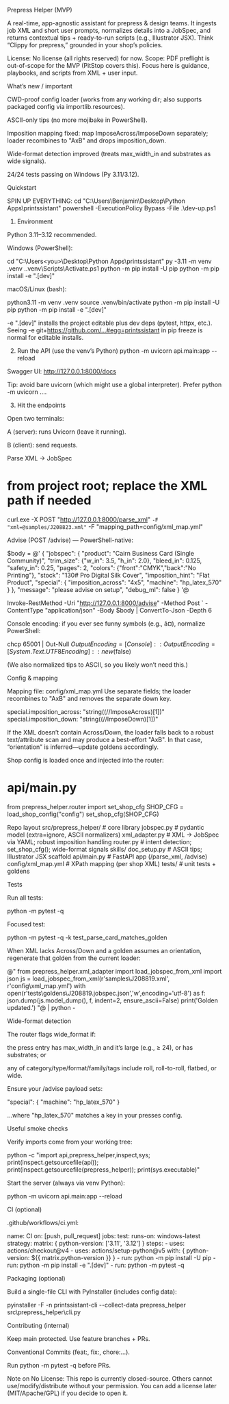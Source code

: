 Prepress Helper (MVP)

A real-time, app-agnostic assistant for prepress & design teams. It ingests job XML and short user prompts, normalizes details into a JobSpec, and returns contextual tips + ready-to-run scripts (e.g., Illustrator JSX). Think “Clippy for prepress,” grounded in your shop’s policies.

License: No license (all rights reserved) for now.
Scope: PDF preflight is out-of-scope for the MVP (PitStop covers this). Focus here is guidance, playbooks, and scripts from XML + user input.

What’s new / important

CWD-proof config loader (works from any working dir; also supports packaged config via importlib.resources).

ASCII-only tips (no more mojibake in PowerShell).

Imposition mapping fixed: map ImposeAcross/ImposeDown separately; loader recombines to "AxB" and drops imposition_down.

Wide-format detection improved (treats max_width_in and substrates as wide signals).

24/24 tests passing on Windows (Py 3.11/3.12).

Quickstart

SPIN UP EVERYTHING:
cd "C:\Users\Benjamin\Desktop\Python Apps\printssistant"
powershell -ExecutionPolicy Bypass -File .\dev-up.ps1


1) Environment

Python 3.11–3.12 recommended.

Windows (PowerShell):

cd "C:\Users\<you>\Desktop\Python Apps\printssistant"
py -3.11 -m venv .venv
.\.venv\Scripts\Activate.ps1
python -m pip install -U pip
python -m pip install -e ".[dev]"


macOS/Linux (bash):

python3.11 -m venv .venv
source .venv/bin/activate
python -m pip install -U pip
python -m pip install -e ".[dev]"


-e ".[dev]" installs the project editable plus dev deps (pytest, httpx, etc.).
Seeing -e git+https://github.com/...#egg=printssistant in pip freeze is normal for editable installs.

2) Run the API (use the venv’s Python)
python -m uvicorn api.main:app --reload


Swagger UI: http://127.0.0.1:8000/docs

Tip: avoid bare uvicorn (which might use a global interpreter). Prefer python -m uvicorn ….

3) Hit the endpoints

Open two terminals:

A (server): runs Uvicorn (leave it running).

B (client): send requests.

Parse XML → JobSpec

# from project root; replace the XML path if needed
curl.exe -X POST "http://127.0.0.1:8000/parse_xml" `
  -F "xml=@samples/J208823.xml" `
  -F "mapping_path=config/xml_map.yml"


Advise (POST /advise) — PowerShell-native:

$body = @'
{
  "jobspec": {
    "product": "Cairn Business Card (Single Community)",
    "trim_size": {"w_in": 3.5, "h_in": 2.0},
    "bleed_in": 0.125,
    "safety_in": 0.25,
    "pages": 2,
    "colors": {"front":"CMYK","back":"No Printing"},
    "stock": "130# Pro Digital Silk Cover",
    "imposition_hint": "Flat Product",
    "special": {
      "imposition_across": "4x5",
      "machine": "hp_latex_570"
    }
  },
  "message": "please advise on setup",
  "debug_ml": false
}
'@

Invoke-RestMethod -Uri "http://127.0.0.1:8000/advise" -Method Post `
  -ContentType "application/json" -Body $body | ConvertTo-Json -Depth 6


Console encoding: if you ever see funny symbols (e.g., â¤), normalize PowerShell:

chcp 65001 | Out-Null
$OutputEncoding = [Console]::OutputEncoding = [System.Text.UTF8Encoding]::new($false)


(We also normalized tips to ASCII, so you likely won’t need this.)

Config & mapping

Mapping file: config/xml_map.yml
Use separate fields; the loader recombines to "AxB" and removes the separate down key.

special.imposition_across: "string((//ImposeAcross)[1])"
special.imposition_down:   "string((//ImposeDown)[1])"


If the XML doesn’t contain Across/Down, the loader falls back to a robust text/attribute scan and may produce a best-effort "AxB". In that case, “orientation” is inferred—update goldens accordingly.

Shop config is loaded once and injected into the router:

# api/main.py
from prepress_helper.router import set_shop_cfg
SHOP_CFG = load_shop_config("config")
set_shop_cfg(SHOP_CFG)

Repo layout
src/prepress_helper/         # core library
  jobspec.py                 # pydantic model (extra=ignore, ASCII normalizers)
  xml_adapter.py             # XML → JobSpec via YAML; robust imposition handling
  router.py                  # intent detection; set_shop_cfg(); wide-format signals
  skills/
    doc_setup.py             # ASCII tips; Illustrator JSX scaffold
api/main.py                  # FastAPI app (/parse_xml, /advise)
config/xml_map.yml           # XPath mapping (per shop XML)
tests/                       # unit tests + goldens

Tests

Run all tests:

python -m pytest -q


Focused test:

python -m pytest -q -k test_parse_card_matches_golden


When XML lacks Across/Down and a golden assumes an orientation, regenerate that golden from the current loader:

@"
from prepress_helper.xml_adapter import load_jobspec_from_xml
import json
js = load_jobspec_from_xml(r'samples\J208819.xml', r'config\xml_map.yml')
with open(r'tests\goldens\J208819.jobspec.json','w',encoding='utf-8') as f:
    json.dump(js.model_dump(), f, indent=2, ensure_ascii=False)
print('Golden updated.')
"@ | python -

Wide-format detection

The router flags wide_format if:

the press entry has max_width_in and it’s large (e.g., ≥ 24), or has substrates; or

any of category/type/format/family/tags include roll, roll-to-roll, flatbed, or wide.

Ensure your /advise payload sets:

"special": { "machine": "hp_latex_570" }


…where "hp_latex_570" matches a key in your presses config.

Useful smoke checks

Verify imports come from your working tree:

python -c "import api,prepress_helper,inspect,sys; print(inspect.getsourcefile(api)); print(inspect.getsourcefile(prepress_helper)); print(sys.executable)"


Start the server (always via venv Python):

python -m uvicorn api.main:app --reload

CI (optional)

.github/workflows/ci.yml:

name: CI
on: [push, pull_request]
jobs:
  test:
    runs-on: windows-latest
    strategy:
      matrix: { python-version: ['3.11', '3.12'] }
    steps:
      - uses: actions/checkout@v4
      - uses: actions/setup-python@v5
        with: { python-version: ${{ matrix.python-version }} }
      - run: python -m pip install -U pip
      - run: python -m pip install -e ".[dev]"
      - run: python -m pytest -q

Packaging (optional)

Build a single-file CLI with PyInstaller (includes config data):

pyinstaller -F -n printssistant-cli --collect-data prepress_helper src\prepress_helper\cli.py

Contributing (internal)

Keep main protected. Use feature branches + PRs.

Conventional Commits (feat:, fix:, chore:…).

Run python -m pytest -q before PRs.

Note on No License: This repo is currently closed-source. Others cannot use/modify/distribute without your permission. You can add a license later (MIT/Apache/GPL) if you decide to open it.
